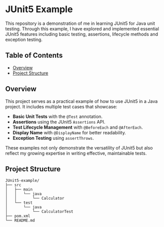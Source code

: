 # JUnit5 Example

This repository is a demonstration of me in learning  JUnit5 for Java unit testing. Through this example, I have explored and implemented essential JUnit5 features including basic testing, assertions, lifecycle methods and exception testing.

## Table of Contents

- [Overview](#overview)
- [Project Structure](#project-structure)


## Overview

This project serves as a practical example of how to use JUnit5 in a Java project. It includes multiple test cases that showcase:
- **Basic Unit Tests** with the `@Test` annotation.
- **Assertions** using the JUnit5 `Assertions` API.
- **Test Lifecycle Management** with `@BeforeEach` and `@AfterEach`.
- **Display Name** with `@DisplayName` for better readability.
- **Exception Testing** using `assertThrows`.

These examples not only demonstrate the versatility of JUnit5 but also reflect my growing expertise in writing effective, maintainable tests.

## Project Structure

```plaintext
JUnit5-example/
├── src
│   ├── main
│   │   └── java
│   │       └── Calculator
│   └── test
│       └── java
│           └── CalculatorTest
├── pom.xml         
└── README.md
```
